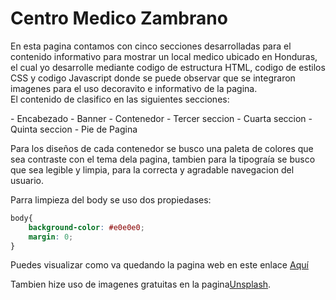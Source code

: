 
# Centro Medico Zambrano
<p>
En esta pagina contamos con cinco secciones desarrolladas para el contenido informativo para mostrar un local medico ubicado en Honduras, el cual yo desarrolle mediante codigo de estructura HTML, codigo de estilos CSS y codigo Javascript donde se puede observar que se integraron imagenes para el uso decoravito e informativo de la pagina.<br>
El contenido de clasifico en las siguientes secciones:
</p>
- Encabezado
- Banner
- Contenedor
- Tercer seccion
- Cuarta seccion
- Quinta seccion
- Pie de Pagina
<p>
Para los diseños de cada contenedor se busco una paleta de colores que sea contraste con el tema dela pagina, tambien para la tipograía se busco que sea legible y limpia, para la correcta y agradable navegacion del usuario.
</p>
Parra limpieza del body se uso dos propiedases:

```css
body{
    background-color: #e0e0e0;
    margin: 0;
}

```
Puedes visualizar como va quedando la pagina web en este enlace [Aquí](http://https://verificacion-codigo-new.netlify.app/ "Aquí")

Tambien hize uso de imagenes gratuitas en la pagina[Unsplash](http://https://unsplash.com/es/s/fotos/hospital "Unsplash").
